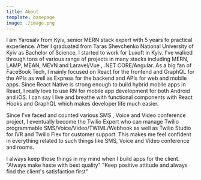 ```yaml
---
title: About
template: basepage
image: ./image.png
---
```


I am Yarosalv from Kyiv, senior MERN stack expert with 5 years fo practical experience.
After I graduated from Taras Shevchenko National University of Kyiv as Bachelor of Science, I started to work for Luxoft in Kyiv.
I've walked through tons of various range of projects in many stacks including MERN, LAMP, MEAN, MEVN and Laravel/Vue , .NET CORE/Angular.
As a big fan of FaceBook Tech, I mainly focused on React for the frontend and GraphQL for the APIs as well as Express for the backend and APIs for web and mobile apps.
Since React Native is strong enough to build hybrid mobile apps in React, I really love to use RN for mobile app development for both Android and iOS.
I can say I live and breathe with functional components with React Hooks and GraphQL which makes developer life much easier.

Since I've faced and counted various SMS , Voice and Video conference project, I eventually become the Twilio Expert who can manage Twilio programmable SMS/Voice/Video/TWIML/Webhook as well as Twilio Studio for IVR and Twilio Flex for customer support.
This makes me feel confident in everything related to such things like SMS, Voice and Video conference and rooms.

I always keep those things in my mind when I build apps for the client.
"Always make haste with best quality"
"Keep positive attitude and always find the client's satisfaction first"
